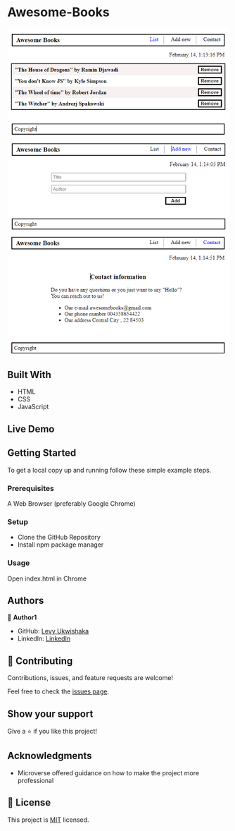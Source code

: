 # Awesome-Books
<img src="images\ES6_shoot1.png" alt="Book List">
<img src="images\ES6_shoot2.png" alt="Book Form">
<img src="images\ES6_shoot3.png" alt="Contact">

## Built With

- HTML
- CSS
- JavaScript

## Live Demo

## Getting Started

To get a local copy up and running follow these simple example steps.

### Prerequisites

A Web Browser (preferably Google Chrome)

### Setup

- Clone the GitHub Repository
- Install npm package manager

### Usage
Open index.html in Chrome

## Authors

👤 **Author1**

- GitHub: [Levy Ukwishaka](https://github.com/levy002)
- LinkedIn: [LinkedIn](https://www.linkedin.com/in/levy-ukwishaka-405391223/)

## 🤝 Contributing

Contributions, issues, and feature requests are welcome!

Feel free to check the [issues page](../../issues/).

## Show your support

Give a ⭐️ if you like this project!

## Acknowledgments

- Microverse offered guidance on how to make the project more professional



## 📝 License

This project is [MIT](./MIT.md) licensed.



